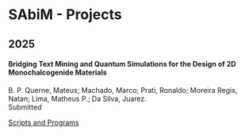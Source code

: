 # SAbiM - Projects 


## 2025
<h4>Bridging Text Mining and Quantum Simulations for the Design of 2D Monochalcogenide Materials</h4>
</h6>B. P. Querne, Mateus; Machado, Marco; Prati, Ronaldo; Moreira Regis, Natan; Lima, Matheus P.; Da Silva, Juarez.</h6>
<br />
<h7>Submitted</h7>

[Scripts and Programs](2025-2D-Monochalcogenide)
